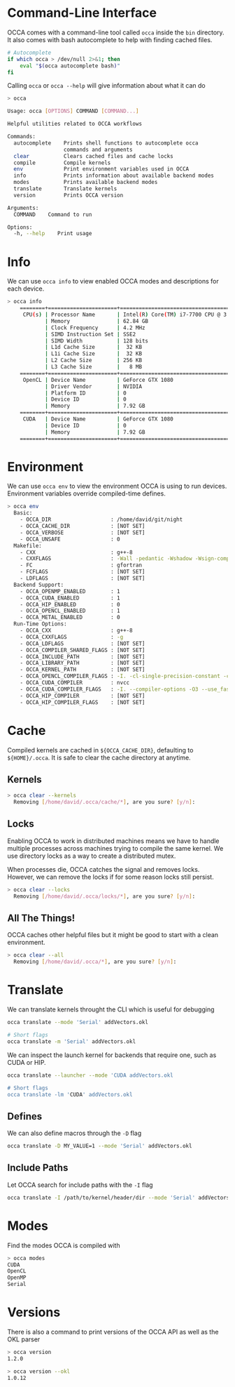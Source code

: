 # Command-Line Interface

OCCA comes with a command-line tool called `occa` inside the `bin` directory.
It also comes with bash autocomplete to help with finding cached files.

```bash
# Autocomplete
if which occa > /dev/null 2>&1; then
    eval "$(occa autocomplete bash)"
fi
```

Calling `occa` or `occa --help` will give information about what it can do

```bash
> occa

Usage: occa [OPTIONS] COMMAND [COMMAND...]

Helpful utilities related to OCCA workflows

Commands:
  autocomplete    Prints shell functions to autocomplete occa
                  commands and arguments
  clear           Clears cached files and cache locks
  compile         Compile kernels
  env             Print environment variables used in OCCA
  info            Prints information about available backend modes
  modes           Prints available backend modes
  translate       Translate kernels
  version         Prints OCCA version

Arguments:
  COMMAND    Command to run

Options:
  -h, --help    Print usage
```

# Info

We can use `occa info` to view enabled OCCA modes and descriptions for each device.

```bash
> occa info
    ========+======================+=========================================
     CPU(s) | Processor Name       | Intel(R) Core(TM) i7-7700 CPU @ 3.60GHz
            | Memory               | 62.84 GB
            | Clock Frequency      | 4.2 MHz
            | SIMD Instruction Set | SSE2
            | SIMD Width           | 128 bits
            | L1d Cache Size       |  32 KB
            | L1i Cache Size       |  32 KB
            | L2 Cache Size        | 256 KB
            | L3 Cache Size        |   8 MB
    ========+======================+=========================================
     OpenCL | Device Name          | GeForce GTX 1080
            | Driver Vendor        | NVIDIA
            | Platform ID          | 0
            | Device ID            | 0
            | Memory               | 7.92 GB
    ========+======================+=========================================
     CUDA   | Device Name          | GeForce GTX 1080
            | Device ID            | 0
            | Memory               | 7.92 GB
    ========+======================+=========================================
```

# Environment

We can use `occa env` to view the environment OCCA is using to run devices.
Environment variables override compiled-time defines.

```bash
> occa env
  Basic:
    - OCCA_DIR                   : /home/david/git/night
    - OCCA_CACHE_DIR             : [NOT SET]
    - OCCA_VERBOSE               : [NOT SET]
    - OCCA_UNSAFE                : 0
  Makefile:
    - CXX                        : g++-8
    - CXXFLAGS                   : -Wall -pedantic -Wshadow -Wsign-compare -Wuninitialized -Wtype-limits -Wignored-qualifiers -Wempty-body -Wextra -Wno-unused-parameter -Wmaybe-uninitialized -Werror -Werror=sign-compare -Werror=float-equal -g
    - FC                         : gfortran
    - FCFLAGS                    : [NOT SET]
    - LDFLAGS                    : [NOT SET]
  Backend Support:
    - OCCA_OPENMP_ENABLED        : 1
    - OCCA_CUDA_ENABLED          : 1
    - OCCA_HIP_ENABLED           : 0
    - OCCA_OPENCL_ENABLED        : 1
    - OCCA_METAL_ENABLED         : 0
  Run-Time Options:
    - OCCA_CXX                   : g++-8
    - OCCA_CXXFLAGS              : -g
    - OCCA_LDFLAGS               : [NOT SET]
    - OCCA_COMPILER_SHARED_FLAGS : [NOT SET]
    - OCCA_INCLUDE_PATH          : [NOT SET]
    - OCCA_LIBRARY_PATH          : [NOT SET]
    - OCCA_KERNEL_PATH           : [NOT SET]
    - OCCA_OPENCL_COMPILER_FLAGS : -I. -cl-single-precision-constant -cl-denorms-are-zero -cl-single-precision-constant -cl-fast-relaxed-math -cl-finite-math-only -cl-mad-enable -cl-no-signed-zeros
    - OCCA_CUDA_COMPILER         : nvcc
    - OCCA_CUDA_COMPILER_FLAGS   : -I. --compiler-options -O3 --use_fast_math
    - OCCA_HIP_COMPILER          : [NOT SET]
    - OCCA_HIP_COMPILER_FLAGS    : [NOT SET]

```

# Cache

Compiled kernels are cached in `${OCCA_CACHE_DIR}`, defaulting to `${HOME}/.occa`.
It is safe to clear the cache directory at anytime.

## Kernels

```bash
> occa clear --kernels
  Removing [/home/david/.occa/cache/*], are you sure? [y/n]:
```

## Locks

Enabling OCCA to work in distributed machines means we have to handle multiple processes across machines trying to compile the same kernel.
We use directory locks as a way to create a distributed mutex.

When processes die, OCCA catches the signal and removes locks.
However, we can remove the locks if for some reason locks still persist.

```bash
> occa clear --locks
  Removing [/home/david/.occa/locks/*], are you sure? [y/n]:
```

## All The Things!

OCCA caches other helpful files but it might be good to start with a clean environment.

```bash
> occa clear --all
  Removing [/home/david/.occa/*], are you sure? [y/n]:
```

# Translate

We can translate kernels throught the CLI which is useful for debugging

```bash
occa translate --mode 'Serial' addVectors.okl

# Short flags
occa translate -m 'Serial' addVectors.okl
```

We can inspect the launch kernel for backends that require one, such as CUDA or HIP.

```bash
occa translate --launcher --mode 'CUDA addVectors.okl

# Short flags
occa translate -lm 'CUDA' addVectors.okl
```

## Defines

We can also define macros through the `-D` flag

```bash
occa translate -D MY_VALUE=1 --mode 'Serial' addVectors.okl
```

## Include Paths

Let OCCA search for include paths with the `-I` flag

```bash
occa translate -I /path/to/kernel/header/dir --mode 'Serial' addVectors.okl
```

# Modes

Find the modes OCCA is compiled with

```bash
> occa modes
CUDA
OpenCL
OpenMP
Serial
```

# Versions

There is also a command to print versions of the OCCA API as well as the OKL parser

```bash
> occa version
1.2.0
```

```bash
> occa version --okl
1.0.12
```
